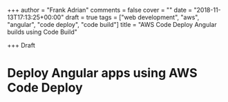 +++
author = "Frank Adrian"
comments = false
cover = ""
date = "2018-11-13T17:13:25+00:00"
draft = true
tags = ["web development", "aws", "angular", "code deploy", "code build"]
title = "AWS Code Deploy Angular builds using Code Build"

+++
Draft

# Deploy Angular apps using AWS Code Deploy